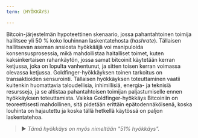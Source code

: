 ```yaml
---
term: (HYÖKKÄYS)

---
```

Bitcoin-järjestelmän hypoteettinen skenaario, jossa pahantahtoinen toimija hallitsee yli 50 % koko louhinnan laskentatehosta (*hashrate*). Tällaisen hallitsevan aseman ansiosta hyökkääjä voi manipuloida konsensusprosessia, mikä mahdollistaa haitalliset toimet, kuten kaksinkertaisen rahankäytön, jossa samat bitcoinit käytetään kerran ketjussa, joka on lopulta vanhentunut, ja sitten toisen kerran voimassa olevassa ketjussa. Goldfinger-hyökkäyksen toinen tarkoitus on transaktioiden sensurointi. Tällaisen hyökkäyksen toteuttaminen vaatii kuitenkin huomattavia taloudellisia, inhimillisiä, energia- ja teknisiä resursseja, ja se altistaa pahantahtoisen toimijan paljastumiselle ennen hyökkäyksen toteuttamista. Vaikka Goldfinger-hyökkäys Bitcoiniin on teoreettisesti mahdollinen, sitä pidetään erittäin epätodennäköisenä, koska louhinta on hajautettu ja koska tällä hetkellä käytössä on paljon laskentatehoa.

> ► *Tämä hyökkäys on myös nimeltään "51% hyökkäys".*